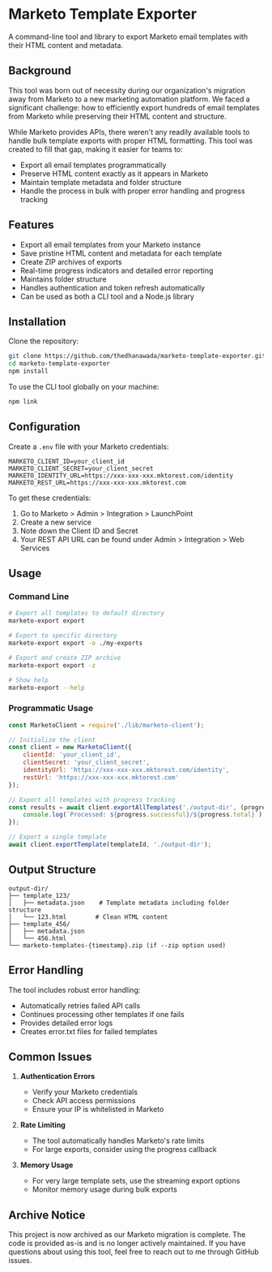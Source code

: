 # Marketo Template Exporter

A command-line tool and library to export Marketo email templates with their HTML content and metadata.

## Background

This tool was born out of necessity during our organization's migration away from Marketo to a new marketing automation platform. We faced a significant challenge: how to efficiently export hundreds of email templates from Marketo while preserving their HTML content and structure.

While Marketo provides APIs, there weren't any readily available tools to handle bulk template exports with proper HTML formatting. This tool was created to fill that gap, making it easier for teams to:
- Export all email templates programmatically
- Preserve HTML content exactly as it appears in Marketo
- Maintain template metadata and folder structure
- Handle the process in bulk with proper error handling and progress tracking

## Features

- Export all email templates from your Marketo instance
- Save pristine HTML content and metadata for each template
- Create ZIP archives of exports
- Real-time progress indicators and detailed error reporting
- Maintains folder structure
- Handles authentication and token refresh automatically
- Can be used as both a CLI tool and a Node.js library

## Installation

Clone the repository:
```bash
git clone https://github.com/thedhanawada/marketo-template-exporter.git
cd marketo-template-exporter
npm install
```

To use the CLI tool globally on your machine:
```bash
npm link
```

## Configuration

Create a `.env` file with your Marketo credentials:

```env
MARKETO_CLIENT_ID=your_client_id
MARKETO_CLIENT_SECRET=your_client_secret
MARKETO_IDENTITY_URL=https://xxx-xxx-xxx.mktorest.com/identity
MARKETO_REST_URL=https://xxx-xxx-xxx.mktorest.com
```

To get these credentials:
1. Go to Marketo > Admin > Integration > LaunchPoint
2. Create a new service
3. Note down the Client ID and Secret
4. Your REST API URL can be found under Admin > Integration > Web Services

## Usage

### Command Line

```bash
# Export all templates to default directory
marketo-export export

# Export to specific directory
marketo-export export -o ./my-exports

# Export and create ZIP archive
marketo-export export -z

# Show help
marketo-export --help
```

### Programmatic Usage

```javascript
const MarketoClient = require('./lib/marketo-client');

// Initialize the client
const client = new MarketoClient({
    clientId: 'your_client_id',
    clientSecret: 'your_client_secret',
    identityUrl: 'https://xxx-xxx-xxx.mktorest.com/identity',
    restUrl: 'https://xxx-xxx-xxx.mktorest.com'
});

// Export all templates with progress tracking
const results = await client.exportAllTemplates('./output-dir', (progress) => {
    console.log(`Processed: ${progress.successful}/${progress.total}`);
});

// Export a single template
await client.exportTemplate(templateId, './output-dir');
```

## Output Structure

```
output-dir/
├── template_123/
│   ├── metadata.json    # Template metadata including folder structure
│   └── 123.html        # Clean HTML content
├── template_456/
│   ├── metadata.json
│   └── 456.html
└── marketo-templates-{timestamp}.zip (if --zip option used)
```

## Error Handling

The tool includes robust error handling:
- Automatically retries failed API calls
- Continues processing other templates if one fails
- Provides detailed error logs
- Creates error.txt files for failed templates

## Common Issues

1. **Authentication Errors**
   - Verify your Marketo credentials
   - Check API access permissions
   - Ensure your IP is whitelisted in Marketo

2. **Rate Limiting**
   - The tool automatically handles Marketo's rate limits
   - For large exports, consider using the progress callback

3. **Memory Usage**
   - For very large template sets, use the streaming export options
   - Monitor memory usage during bulk exports

## Archive Notice

This project is now archived as our Marketo migration is complete. The code is provided as-is and is no longer actively maintained. If you have questions about using this tool, feel free to reach out to me through GitHub issues. 